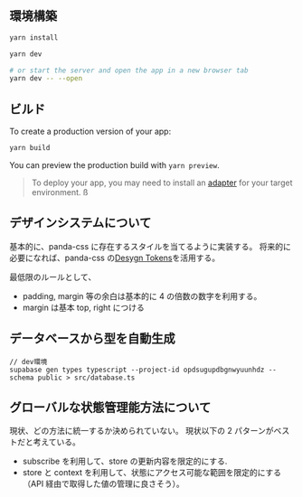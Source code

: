 ## 環境構築

```bash
yarn install

yarn dev

# or start the server and open the app in a new browser tab
yarn dev -- --open
```

## ビルド

To create a production version of your app:

```bash
yarn build
```

You can preview the production build with `yarn preview`.

> To deploy your app, you may need to install an [adapter](https://kit.svelte.dev/docs/adapters) for your target environment.
> ß

## デザインシステムについて

基本的に、panda-css に存在するスタイルを当てるように実装する。
将来的に必要になれば、panda-css の[Desygn Tokens](https://panda-css.com/docs/theming/tokens)を活用する。

最低限のルールとして、

- padding, margin 等の余白は基本的に 4 の倍数の数字を利用する。
- margin は基本 top, right につける

## データベースから型を自動生成

```
// dev環境
supabase gen types typescript --project-id opdsugupdbgnwyuunhdz --schema public > src/database.ts
```

## グローバルな状態管理能方法について

現状、どの方法に統一するか決められていない。
現状以下の 2 パターンがベストだと考えている。

- subscribe を利用して、store の更新内容を限定的にする.
- store と context を利用して、状態にアクセス可能な範囲を限定的にする（API 経由で取得した値の管理に良さそう）。
